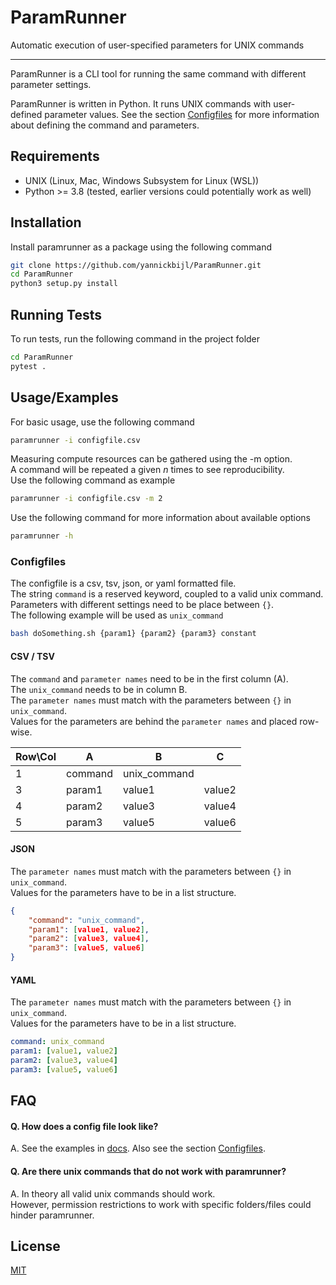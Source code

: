 # ParamRunner
Automatic execution of user-specified parameters for UNIX commands

---
ParamRunner is a CLI tool for running the same command with different parameter settings.

ParamRunner is written in Python.
It runs UNIX commands with user-defined parameter values.
See the section [Configfiles](#configfiles) for more information about defining the command and parameters.

## Requirements
* UNIX (Linux, Mac, Windows Subsystem for Linux (WSL))
* Python >= 3.8 (tested, earlier versions could potentially work as well)


## Installation 
Install paramrunner as a package using the following command

```bash
git clone https://github.com/yannickbijl/ParamRunner.git
cd ParamRunner
python3 setup.py install
```


## Running Tests
To run tests, run the following command in the project folder

```bash
cd ParamRunner
pytest .
```


## Usage/Examples
For basic usage, use the following command
```bash
paramrunner -i configfile.csv
```

Measuring compute resources can be gathered using the -m option.  
A command will be repeated a given *n* times to see reproducibility.  
Use the following command as example
```bash
paramrunner -i configfile.csv -m 2
```

Use the following command for more information about available options
```bash
paramrunner -h
```

### Configfiles
The configfile is a csv, tsv, json, or yaml formatted file.  
The string `command` is a reserved keyword, coupled to a valid unix command.  
Parameters with different settings need to be place between `{}`.  
The following example will be used as `unix_command`
```bash 
bash doSomething.sh {param1} {param2} {param3} constant
```

#### CSV / TSV
The `command` and `parameter names` need to be in the first column (A).  
The `unix_command` needs to be in column B.  
The `parameter names` must match with the parameters between `{}` in `unix_command`.  
Values for the parameters are behind the `parameter names` and placed row-wise.

| Row\Col | A       | B            | C      |
|---------|---------|--------------|--------|
| 1       | command | unix_command |        |
| 3       | param1  | value1       | value2 |
| 4       | param2  | value3       | value4 |
| 5       | param3  | value5       | value6 |

#### JSON
The `parameter names` must match with the parameters between `{}` in `unix_command`.  
Values for the parameters have to be in a list structure.

```json
{
    "command": "unix_command",
    "param1": [value1, value2],
    "param2": [value3, value4],
    "param3": [value5, value6]
}
```

#### YAML
The `parameter names` must match with the parameters between `{}` in `unix_command`.  
Values for the parameters have to be in a list structure.

```yaml
command: unix_command
param1: [value1, value2]
param2: [value3, value4]
param3: [value5, value6]
```


## FAQ
#### Q. How does a config file look like?
A. See the examples in [docs](./docs/). Also see the section [Configfiles](#configfiles).

#### Q. Are there unix commands that do not work with paramrunner?
A. In theory all valid unix commands should work.  
However, permission restrictions to work with specific folders/files could hinder paramrunner.


## License
[MIT](https://choosealicense.com/licenses/mit/)
